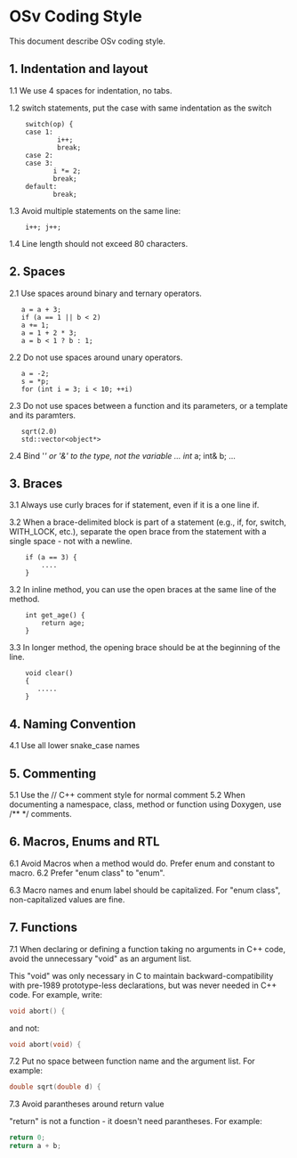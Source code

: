 # OSv Coding Style
This document describe OSv coding style.

## 1. Indentation and layout
1.1 We use 4 spaces for indentation, no tabs.

1.2 switch statements, put the case with same indentation as the switch
```
    switch(op) {
    case 1:
            i++;
            break;
    case 2:
    case 3:
           i *= 2;
           break;
    default:
           break;
```

1.3 Avoid multiple statements on the same line:
```
    i++; j++;
```

1.4 Line length should not exceed 80 characters.

## 2. Spaces
2.1 Use spaces around binary and ternary operators.
```
   a = a + 3;
   if (a == 1 || b < 2)
   a += 1;
   a = 1 + 2 * 3;
   a = b < 1 ? b : 1;
```

2.2 Do not use spaces around unary operators.
```
   a = -2;
   s = *p;
   for (int i = 3; i < 10; ++i)
```

2.3 Do not use spaces between a function and its parameters, or a
template and its paramters.
```
   sqrt(2.0)
   std::vector<object*>
```

2.4 Bind '*' or '&' to the type, not the variable
...
   int* a;
   int& b;
...

## 3. Braces
3.1 Always use curly braces for if statement, even if it is a one line if.

3.2 When a brace-delimited block is part of a statement (e.g., if, for,
switch, WITH_LOCK, etc.), separate the open brace from the statement
with a single space - not with a newline.
```
    if (a == 3) {
        ....
    }
````

3.2 In inline method, you can use the open braces at the same line of the method.
```
    int get_age() {
        return age;
    }
```

3.3 In longer method,  the opening brace should be at the beginning of the line.
```
    void clear()
    {
       .....
    }
```

## 4. Naming Convention
4.1 Use all lower snake_case names

## 5. Commenting
5.1 Use the // C++ comment style for normal comment
5.2 When documenting a namespace, class, method or function using Doxygen, use /** */ comments.

## 6. Macros, Enums and RTL
6.1 Avoid Macros when a method would do. Prefer enum and constant to macro.
6.2 Prefer "enum class" to "enum".

6.3 Macro names and enum label should be capitalized. For "enum class",
non-capitalized values are fine.

## 7. Functions
7.1 When declaring or defining a function taking no arguments in C++ code,
avoid the unnecessary "void" as an argument list.

This "void" was only necessary in C to maintain backward-compatibility with
pre-1989 prototype-less declarations, but was never needed in C++ code.
For example, write:

```C++
void abort() {
```

and not:

```C++
void abort(void) {
```

7.2 Put no space between function name and the argument list. For example:

```C++
double sqrt(double d) {
```

7.3 Avoid parantheses around return value

"return" is not a function - it doesn't need parantheses. For example:

```C++
return 0;
return a + b;
```

